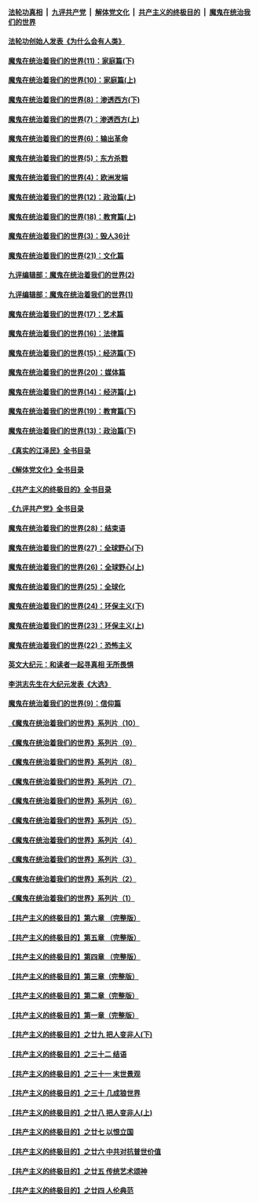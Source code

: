 ####  [法轮功真相](../../../../basic/blob/master/README.md?t=03212011) &nbsp;|&nbsp; [九评共产党](../../../../9ping.md/blob/master/README.md?t=03212011) &nbsp;|&nbsp; [解体党文化](../../../../jtdwh.md/blob/master/README.md?t=03212011)  &nbsp;|&nbsp; [共产主义的终极目的](../../../../gczydzjmd.md/blob/master/README.md?t=03212011) &nbsp;|&nbsp; [魔鬼在统治我们的世界](../../../../mgztzwmdsj.md/blob/master/README.md?t=03212011) 

#### [法轮功创始人发表《为什么会有人类》](../pages/nsc422/n13912117.md?t=03212011) 

#### [魔鬼在统治着我们的世界(11)：家庭篇(下)](../pages/nsc422/n10440961.md?t=03212011) 

#### [魔鬼在统治着我们的世界(10)：家庭篇(上)](../pages/nsc422/n10435448.md?t=03212011) 

#### [魔鬼在统治着我们的世界(8)：渗透西方(下)](../pages/nsc422/n10429603.md?t=03212011) 

#### [魔鬼在统治着我们的世界(7)：渗透西方(上)](../pages/nsc422/n10426013.md?t=03212011) 

#### [魔鬼在统治着我们的世界(6)：输出革命](../pages/nsc422/n10421536.md?t=03212011) 

#### [魔鬼在统治着我们的世界(5)：东方杀戮](../pages/nsc422/n10417707.md?t=03212011) 

#### [魔鬼在统治着我们的世界(4)：欧洲发端](../pages/nsc422/n10414890.md?t=03212011) 

#### [魔鬼在统治着我们的世界(12)：政治篇(上)](../pages/nsc422/n10444576.md?t=03212011) 

#### [魔鬼在统治着我们的世界(18)：教育篇(上)](../pages/nsc422/n10526970.md?t=03212011) 

#### [魔鬼在统治着我们的世界(3)：毁人36计](../pages/nsc422/n10411583.md?t=03212011) 

#### [魔鬼在统治着我们的世界(21)：文化篇](../pages/nsc422/n10597706.md?t=03212011) 

#### [九评编辑部：魔鬼在统治着我们的世界(2)](../pages/nsc422/n10410036.md?t=03212011) 

#### [九评编辑部：魔鬼在统治着我们的世界(1)](../pages/nsc422/n10406825.md?t=03212011) 

#### [魔鬼在统治着我们的世界(17)：艺术篇](../pages/nsc422/n10499093.md?t=03212011) 

#### [魔鬼在统治着我们的世界(16)：法律篇](../pages/nsc422/n10485969.md?t=03212011) 

#### [魔鬼在统治着我们的世界(15)：经济篇(下)](../pages/nsc422/n10469975.md?t=03212011) 

#### [魔鬼在统治着我们的世界(20)：媒体篇](../pages/nsc422/n10586579.md?t=03212011) 

#### [魔鬼在统治着我们的世界(14)：经济篇(上)](../pages/nsc422/n10457370.md?t=03212011) 

#### [魔鬼在统治着我们的世界(19)：教育篇(下)](../pages/nsc422/n10564808.md?t=03212011) 

#### [魔鬼在统治着我们的世界(13)：政治篇(下)](../pages/nsc422/n10448270.md?t=03212011) 

#### [《真实的江泽民》全书目录](../pages/nsc422/n13721399.md?t=03212011) 

#### [《解体党文化》全书目录](../pages/nsc422/n13721157.md?t=03212011) 

#### [《共产主义的终极目的》全书目录](../pages/nsc422/n13721048.md?t=03212011) 

#### [《九评共产党》全书目录](../pages/nsc422/n13708085.md?t=03212011) 

#### [魔鬼在统治着我们的世界(28)：结束语](../pages/nsc422/n10936246.md?t=03212011) 

#### [魔鬼在统治着我们的世界(27)：全球野心(下)](../pages/nsc422/n10928319.md?t=03212011) 

#### [魔鬼在统治着我们的世界(26)：全球野心(上)](../pages/nsc422/n10900318.md?t=03212011) 

#### [魔鬼在统治着我们的世界(25)：全球化](../pages/nsc422/n10788205.md?t=03212011) 

#### [魔鬼在统治着我们的世界(24)：环保主义(下)](../pages/nsc422/n10695307.md?t=03212011) 

#### [魔鬼在统治着我们的世界(23)：环保主义(上)](../pages/nsc422/n10688613.md?t=03212011) 

#### [魔鬼在统治着我们的世界(22)：恐怖主义](../pages/nsc422/n10614727.md?t=03212011) 

#### [英文大纪元：和读者一起寻真相 无所畏惧](../pages/nsc422/n12542027.md?t=03212011) 

#### [李洪志先生在大纪元发表《大选》](../pages/nsc422/n12534746.md?t=03212011) 

#### [魔鬼在统治着我们的世界(9)：信仰篇](../pages/nsc422/n10432159.md?t=03212011) 

#### [《魔鬼在统治着我们的世界》系列片（10）](../pages/nsc422/n12292670.md?t=03212011) 

#### [《魔鬼在统治着我们的世界》系列片（9）](../pages/nsc422/n12290859.md?t=03212011) 

#### [《魔鬼在统治着我们的世界》系列片（8）](../pages/nsc422/n12287445.md?t=03212011) 

#### [《魔鬼在统治着我们的世界》系列片（7）](../pages/nsc422/n12283425.md?t=03212011) 

#### [《魔鬼在统治着我们的世界》系列片（6）](../pages/nsc422/n12282314.md?t=03212011) 

#### [《魔鬼在统治着我们的世界》系列片（5）](../pages/nsc422/n12281419.md?t=03212011) 

#### [《魔鬼在统治着我们的世界》系列片（4）](../pages/nsc422/n12274024.md?t=03212011) 

#### [《魔鬼在统治着我们的世界》系列片（3）](../pages/nsc422/n12271322.md?t=03212011) 

#### [《魔鬼在统治着我们的世界》系列片（2）](../pages/nsc422/n12269049.md?t=03212011) 

#### [《魔鬼在统治着我们的世界》系列片（1）](../pages/nsc422/n12267575.md?t=03212011) 

#### [【共产主义的终极目的】第六章 （完整版）](../pages/nsc422/n11428913.md?t=03212011) 

#### [【共产主义的终极目的】第五章 （完整版）](../pages/nsc422/n11428912.md?t=03212011) 

#### [【共产主义的终极目的】第四章 （完整版）](../pages/nsc422/n11428907.md?t=03212011) 

#### [【共产主义的终极目的】第三章（完整版）](../pages/nsc422/n11428848.md?t=03212011) 

#### [【共产主义的终极目的】第二章（完整版）](../pages/nsc422/n11428831.md?t=03212011) 

#### [【共产主义的终极目的】第一章（完整版）](../pages/nsc422/n11417651.md?t=03212011) 

#### [【共产主义的终极目的】之廿九 把人变非人(下)](../pages/nsc422/n11344140.md?t=03212011) 

#### [【共产主义的终极目的】之三十二 结语](../pages/nsc422/n11360535.md?t=03212011) 

#### [【共产主义的终极目的】之三十一 末世景观](../pages/nsc422/n11351129.md?t=03212011) 

#### [【共产主义的终极目的】之三十 几成狼世界](../pages/nsc422/n11348280.md?t=03212011) 

#### [【共产主义的终极目的】之廿八 把人变非人(上)](../pages/nsc422/n11340492.md?t=03212011) 

#### [【共产主义的终极目的】之廿七 以恨立国](../pages/nsc422/n11336944.md?t=03212011) 

#### [【共产主义的终极目的】之廿六 中共对抗普世价值](../pages/nsc422/n11324785.md?t=03212011) 

#### [【共产主义的终极目的】之廿五 传统艺术颂神](../pages/nsc422/n11296396.md?t=03212011) 

#### [【共产主义的终极目的】之廿四 人伦典范](../pages/nsc422/n11296397.md?t=03212011) 

